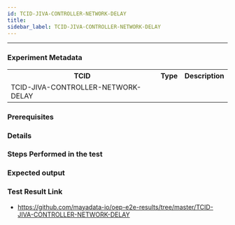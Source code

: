 ```yaml
---
id: TCID-JIVA-CONTROLLER-NETWORK-DELAY
title: 
sidebar_label: TCID-JIVA-CONTROLLER-NETWORK-DELAY
---
```

------

### Experiment Metadata

<table>
  <tr>
    <th> TCID </th>
    <th> Type </th>
    <th> Description </th>
  </tr>
  <tr>
    <td>TCID-JIVA-CONTROLLER-NETWORK-DELAY</td>
    <td></td>
    <td></td>
  </tr>
</table>

### Prerequisites


### Details


### Steps Performed in the test



### Expected output


### Test Result Link

- https://github.com/mayadata-io/oep-e2e-results/tree/master/TCID-JIVA-CONTROLLER-NETWORK-DELAY
